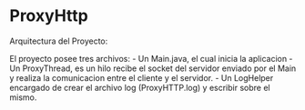 # ProxyHttp

Arquitectura del Proyecto:

El proyecto posee tres archivos:
	- Un Main.java, el cual inicia la aplicacion
	- Un ProxyThread, es un hilo recibe el socket del servidor enviado por el Main y realiza la comunicacion entre el cliente y el servidor.
	- Un LogHelper encargado de crear el archivo log (ProxyHTTP.log) y escribir sobre el mismo.
	
